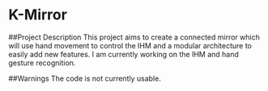 # K-Mirror

##Project Description
This project aims to create a connected mirror which will use hand movement to control the IHM and a modular architecture to easily add new features.
I am currently working on the IHM and hand gesture recognition.

##Warnings
The code is not currently usable.